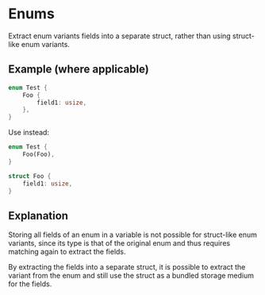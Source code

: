 # Enums

Extract enum variants fields into a separate struct, rather than using
struct-like enum variants.

## Example (where applicable)

```rust
enum Test {
    Foo {
        field1: usize,
    },
}
```

Use instead:

```rust
enum Test {
    Foo(Foo),
}

struct Foo {
    field1: usize,
}
```

## Explanation

Storing all fields of an enum in a variable is not possible for struct-like enum
variants, since its type is that of the original enum and thus requires matching
again to extract the fields.

By extracting the fields into a separate struct, it is possible to extract the
variant from the enum and still use the struct as a bundled storage medium for
the fields.
